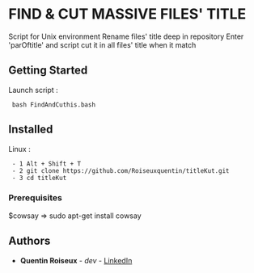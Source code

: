 # FIND & CUT MASSIVE FILES' TITLE

Script for Unix environment
Rename files' title deep in repository
Enter 'parOftitle' and script cut it in all files' title when it match

## Getting Started

Launch script :
```
 bash FindAndCuthis.bash
```
## Installed

Linux : 
```
 - 1 Alt + Shift + T
 - 2 git clone https://github.com/Roiseuxquentin/titleKut.git
 - 3 cd titleKut
```
### Prerequisites

$cowsay => sudo apt-get install cowsay

## Authors

* **Quentin Roiseux** - *dev* - [LinkedIn](https://www.linkedin.com/in/roiseuxquentin/)
